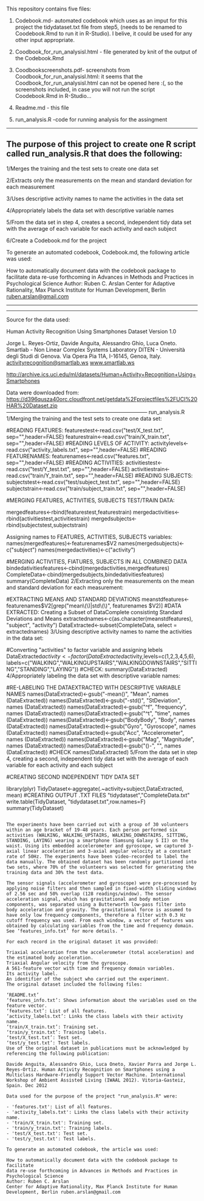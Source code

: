 This repository contains five files:

1. Codebook.md- automated codebook which uses as an imput for this project the tidydataset.txt file from step5,
(needs to be renamed to Coodebook.Rmd to run it in R-Studio). I belive, it could be used for any other input appropriate.

2. Coodbook_for_run_analysisl.html - file generated by knit of the output of the Codebook.Rmd

3. Coodbookscreenshots.pdf- screenshots from  Coodbook_for_run_analysisl.html: it seems that the Coodbook_for_run_analysisl.html
can not be opened here :(, so the screenshots included, in case you will not run the script Coodebook.Rmd in R-Studio... 

4. Readme.md - this file 

5. run_analysis.R -code for running  analysis for  the assingment 
----------------------------------------------------------------------------------------------


The purpose of this project to create one R script called run_analysis.R that does the following:
-------------------------------------------------------------------------------------------------

1/Merges the training and the test sets to create one data set

2/Extracts only the measurements on the mean and standard deviation for each measurement

3/Uses descriptive activity names to name the activities in the data set

4/Appropriately labels the data set with descriptive variable names

5/From the data set in step 4, creates a second, independent tidy data set with the average of each variable for each activity and each subject

6/Create a Codebook.md for the project

To generate an automated codebook,  Codebook.md, the following article was used:

How to automatically document data with the codebook package to facilitate
data re-use forthcoming in Advances in Methods and Practices in Psychological Science
Author: Ruben C. Arslan
Center for Adaptive Rationality, Max Planck Institute for Human Development, Berlin ruben.arslan@gmail.com 

--------------------------------------------------------------------------------------------------------
--------------------------------------------------------------------------------------------------------
Source for the data used:

Human Activity Recognition Using Smartphones Dataset
Version 1.0
 
Jorge L. Reyes-Ortiz, Davide Anguita, Alessandro Ghio, Luca Oneto.
Smartlab - Non Linear Complex Systems Laboratory
DITEN - Università degli Studi di Genova.
Via Opera Pia 11A, I-16145, Genoa, Italy.
activityrecognition@smartlab.ws
www.smartlab.ws

http://archive.ics.uci.edu/ml/datasets/Human+Activity+Recognition+Using+Smartphones

Data were downloaded from:
https://d396qusza40orc.cloudfront.net/getdata%2Fprojectfiles%2FUCI%20HAR%20Dataset.zip
——————————————————————————–
                  run_analysis.R
1/Merging the training and the test sets to create one data set:

#READING FEATURES:
featurestest<-read.csv("test/X_test.txt", sep="",header=FALSE) 
featurestrain<-read.csv("train/X_train.txt", sep="",header=FALSE)
#READING LEVELS OF ACTIVITY:
activitylevels<-read.csv("activity_labels.txt", sep="",header=FALSE) 
#READING FEATURENAMES:
featurenames<-read.csv("features.txt", sep="",header=FALSE)
#READING ACTIVITIES:
activitiestest<-read.csv("test/Y_test.txt", sep="",header=FALSE) 
activitiestrain<-read.csv("train/Y_train.txt", sep="",header=FALSE)
#READING SUBJECTS:
subjectstest<-read.csv("test/subject_test.txt", sep="",header=FALSE) 
subjectstrain<-read.csv("train/subject_train.txt", sep="",header=FALSE)

#MERGING FEATURES, ACTIVITIES, SUBJECTS TEST/TRAIN DATA:

mergedfeatures<-rbind(featurestest,featurestrain)
mergedactivities<-rbind(activitiestest,activitiestrain)
mergedsubjects<-rbind(subjectstest,subjectstrain)
  
Assigning names to FEATURES, ACTIVITIES, SUBJECTS variables:
names(mergedfeatures)<-featurenames$V2
names(mergedsubjects)<-c("subject")
names(mergedactivities)<-c("activity")
  
#MERGING ACTIVITIES, FIATURES, SUBJECTS IN ALL COMBINED DATA 
bindedativitiesfeatures<-cbind(mergedactivities,mergedfeatures)
CompleteData<-cbind(mergedsubjects,bindedativitiesfeatures)
summary(CompleteData) 
2/Extracting only the measurements on the mean and standard deviation for each measurement:

#EXTRACTING MEANS AND STANDARD DEVIATIONS
meanstdfeatures<- featurenames$V2[grep("mean\\(\\)|std\\(\\)", featurenames $V2)]
#DATA EXTRACTED: Creating a Subset of DataComplete consistintg Standard Deviations and Means
extractednames<-c(as.character(meanstdfeatures), "subject", "activity")
DataExtracted<-subset(CompleteData, select = extractednames)
3/Using descriptive activity names to name the activities in the data set:

#Converting "activities" to factor variable and assigning lebels
DataExtracted$activity<-factor(DataExtracted$activity,levels=c(1,2,3,4,5,6),
labels=c("WALKING","WALKINGUPSTAIRS","WALKINGDOWNSTAIRS","SITTING","STANDING","LAYING")) 
#CHECK:
summary(DataExtracted)
4/Appropriately labeling the data set with descriptive variable names:

#RE-LABELING THE DATAEXTRACTED WITH DESCRIPTIVE VARIABLE NAMES
names(DataExtracted)<-gsub("-mean()", "Mean", names (DataExtracted))
names(DataExtracted)<-gsub("-std()", "StDeviation", names (DataExtracted))
names(DataExtracted)<-gsub("^f", "frequency", names (DataExtracted))
names(DataExtracted)<-gsub("^t", "time", names (DataExtracted))
names(DataExtracted)<-gsub("BodyBody", "Body", names (DataExtracted))
names(DataExtracted)<-gsub("Gyro", "Gyroscope", names (DataExtracted))
names(DataExtracted)<-gsub("Acc", "Accelerometer", names (DataExtracted))
names(DataExtracted)<-gsub("Mag", "Magnitude", names (DataExtracted))
names(DataExtracted)<-gsub("()-", "", names (DataExtracted))
#CHECK
names(DataExtracted)
5/From the data set in step 4, creating a second, independent tidy data set with the average of each variable for each activity and each subject

#CREATING SECOND INDEPENDENT TIDY DATA SET 
 
library(plyr)
TidyDataset<-aggregate(.~activity+subject,DataExtracted, mean)
#CREATING OUTPUT .TXT FILES "tidydataset","CompleteData.txt"
write.table(TidyDataset, "tidydataset.txt",row.names=F)
summary(TidyDataset)
```Description of data used(citing from README.TXT): "Human Activity Recognition Using Smartphones Dataset Version 1.0 ================================================================== Jorge L. Reyes-Ortiz, Davide Anguita, Alessandro Ghio, Luca Oneto. Smartlab - Non Linear Complex Systems Laboratory DITEN - Università degli Studi di Genova. Via Opera Pia 11A, I-16145, Genoa, Italy. activityrecognition@smartlab.ws www.smartlab.ws ==================================================================

The experiments have been carried out with a group of 30 volunteers within an age bracket of 19-48 years. Each person performed six activities (WALKING, WALKING_UPSTAIRS, WALKING_DOWNSTAIRS, SITTING, STANDING, LAYING) wearing a smartphone (Samsung Galaxy S II) on the waist. Using its embedded accelerometer and gyroscope, we captured 3-axial linear acceleration and 3-axial angular velocity at a constant rate of 50Hz. The experiments have been video-recorded to label the data manually. The obtained dataset has been randomly partitioned into two sets, where 70% of the volunteers was selected for generating the training data and 30% the test data.

The sensor signals (accelerometer and gyroscope) were pre-processed by applying noise filters and then sampled in fixed-width sliding windows of 2.56 sec and 50% overlap (128 readings/window). The sensor acceleration signal, which has gravitational and body motion components, was separated using a Butterworth low-pass filter into body acceleration and gravity. The gravitational force is assumed to have only low frequency components, therefore a filter with 0.3 Hz cutoff frequency was used. From each window, a vector of features was obtained by calculating variables from the time and frequency domain. See ‘features_info.txt’ for more details. "

For each record in the original dataset it was provided:

Triaxial acceleration from the accelerometer (total acceleration) and the estimated body acceleration.
Triaxial Angular velocity from the gyroscope.
A 561-feature vector with time and frequency domain variables.
Its activity label.
An identifier of the subject who carried out the experiment.
The original dataset included the following files:

‘README.txt’
‘features_info.txt’: Shows information about the variables used on the feature vector.
‘features.txt’: List of all features.
‘activity_labels.txt’: Links the class labels with their activity name.
‘train/X_train.txt’: Training set.
‘train/y_train.txt’: Training labels.
‘test/X_test.txt’: Test set.
‘test/y_test.txt’: Test labels.
Use of the original dataset in publications must be acknowledged by referencing the following publication:

Davide Anguita, Alessandro Ghio, Luca Oneto, Xavier Parra and Jorge L. Reyes-Ortiz. Human Activity Recognition on Smartphones using a Multiclass Hardware-Friendly Support Vector Machine. International Workshop of Ambient Assisted Living (IWAAL 2012). Vitoria-Gasteiz, Spain. Dec 2012

Data used for the purpose of the project "run_analysis.R" were:

- 'features.txt': List of all features.
- 'activity_labels.txt': Links the class labels with their activity name.
- 'train/X_train.txt': Training set.
- 'train/y_train.txt': Training labels.
- 'test/X_test.txt': Test set.
- 'test/y_test.txt': Test labels.

To generate an automated codebook, the article was used:

How to automatically document data with the codebook package to facilitate
data re-use forthcoming in Advances in Methods and Practices in Psychological Science
Author: Ruben C. Arslan
Center for Adaptive Rationality, Max Planck Institute for Human Development, Berlin ruben.arslan@gmail.com 
